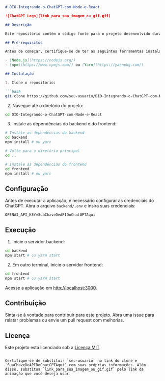 
```markdown
# DIO-Integrando-o-ChatGPT-com-Node-e-React

![ChatGPT Logo](link_para_sua_imagem_ou_gif.gif)

## Descrição

Este repositório contém o código fonte para o projeto desenvolvido durante o curso "Integrando o ChatGPT com Node.js e React" oferecido pela Digital Innovation One (DIO). O projeto consiste na integração do modelo de linguagem GPT-3.5 da OpenAI em uma aplicação web usando Node.js no backend e React no frontend.

## Pré-requisitos

Antes de começar, certifique-se de ter as seguintes ferramentas instaladas:

- [Node.js](https://nodejs.org/)
- [npm](https://www.npmjs.com/) ou [Yarn](https://yarnpkg.com/)

## Instalação

1. Clone o repositório:

```bash
git clone https://github.com/seu-usuario/DIO-Integrando-o-ChatGPT-com-Node-e-React.git
```

2. Navegue até o diretório do projeto:

```bash
cd DIO-Integrando-o-ChatGPT-com-Node-e-React
```

3. Instale as dependências do backend e do frontend:

```bash
# Instale as dependências do backend
cd backend
npm install # ou yarn

# Volte para o diretório principal
cd ..

# Instale as dependências do frontend
cd frontend
npm install # ou yarn
```

## Configuração

Antes de executar a aplicação, é necessário configurar as credenciais do ChatGPT. Abra o arquivo `backend/.env` e insira suas credenciais:

```env
OPENAI_API_KEY=SuaChaveDeAPIDoChatGPTAqui
```

## Execução

1. Inicie o servidor backend:

```bash
cd backend
npm start # ou yarn start
```

2. Em outro terminal, inicie o servidor frontend:

```bash
cd frontend
npm start # ou yarn start
```

Acesse a aplicação em [http://localhost:3000](http://localhost:3000).

## Contribuição

Sinta-se à vontade para contribuir para este projeto. Abra uma issue para relatar problemas ou envie um pull request com melhorias.

## Licença

Este projeto está licenciado sob a [Licença MIT](LICENSE).
```

Certifique-se de substituir `seu-usuario` no link do clone e `SuaChaveDeAPIDoChatGPTAqui` com suas próprias informações. Além disso, substitua `link_para_sua_imagem_ou_gif.gif` pelo link da animação que você deseja usar.
